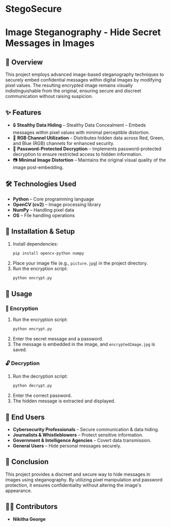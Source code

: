 # StegoSecure
# Image Steganography - Hide Secret Messages in Images

## 📌 Overview
This project employs advanced image-based steganography techniques to securely embed confidential messages within digital images by modifying pixel values. The resulting encrypted image remains visually indistinguishable from the original, ensuring secure and discreet communication without raising suspicion.

## ✨ Features
- 🔒 **Stealthy Data Hiding** – Stealthy Data Concealment – Embeds messages within pixel values with minimal perceptible distortion.
- 🎨 **RGB Channel Utilization** – Distributes hidden data across Red, Green, and Blue (RGB) channels for enhanced security.
- 🔑 **Password-Protected Decryption** – Implements password-protected decryption to ensure restricted access to hidden information.
- 📷 **Minimal Image Distortion** – Maintains the original visual quality of the image post-embedding.

## 🛠️ Technologies Used
- **Python** – Core programming language
- **OpenCV (cv2)** – Image processing library
- **NumPy** – Handling pixel data
- **OS** – File handling operations

## 🚀 Installation & Setup

1. Install dependencies:
   ```sh
   pip install opencv-python numpy
   ```
2. Place your image file (e.g., `picture.jpg`) in the project directory.
3. Run the encryption script:
    ```sh
    python encrypt.py
      ```



## 🔐 Usage
### 📝 Encryption
1. Run the encryption script:
   ```sh
   python encrypt.py
   ```
2. Enter the secret message and a password.
3. The message is embedded in the image, and `encryptedImage.jpg` is saved.

### 🔓 Decryption
1. Run the decryption script:
   ```sh
   python decrypt.py
   ```
2. Enter the correct password.
3. The hidden message is extracted and displayed.

## 👥 End Users
- **Cybersecurity Professionals** – Secure communication & data hiding.
- **Journalists & Whistleblowers** – Protect sensitive information.
- **Government & Intelligence Agencies** – Covert data transmission.
- **General Users** – Hide personal messages securely.

## 📌 Conclusion
This project provides a discreet and secure way to hide messages in images using steganography. By utilizing pixel manipulation and password protection, it ensures confidentiality without altering the image's appearance.

## 👨‍💻 Contributors
- **Nikitha George**
